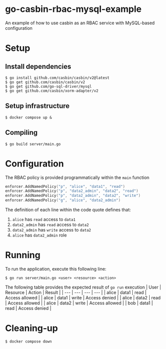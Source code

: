 # go-casbin-rbac-mysql-example
An example of how to use casbin as an RBAC service with MySQL-based configuration

# Setup
## Install dependencies
```
$ go install github.com/casbin/casbin/v2@latest
$ go get github.com/casbin/casbin/v2
$ go get github.com/go-sql-driver/mysql
$ go get github.com/casbin/xorm-adapter/v2
```

## Setup infrastructure
```
$ docker compose up &
```

## Compiling
```
$ go build server/main.go
```

# Configuration
The RBAC policy is provided programmatically within the `main` function
```go
enforcer.AddNamedPolicy("p", "alice", "data1", "read")
enforcer.AddNamedPolicy("p", "data2_admin", "data2", "read")
enforcer.AddNamedPolicy("p", "data2_admin", "data2", "write")
enforcer.AddNamedPolicy("g", "alice", "data2_admin")
```

The definition of each line within the code quote defines that:
1. `alice` has `read` access to `data1`
2. `data2_admin` has `read` access to `data2`
3. `data2_admin` has `write` access to `data2`
4. `alice` has `data2_admin` role

# Running
To run the application, execute this following line:
```
$ go run server/main.go <user> <resource> <action>
```

The following table provides the expected result of `go run` execution
| User | Resource | Action | Result |
| --- | --- | --- | --- |
| alice | data1 | read | Access allowed |
| alice | data1 | write | Access denied |
| alice | data2 | read | Access allowed |
| alice | data2 | write | Access allowed |
| bob | data1 | read | Access denied |

# Cleaning-up
```
$ docker compose down
```
